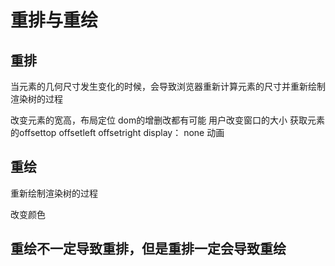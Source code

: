 # 重排与重绘 

## 重排

当元素的几何尺寸发生变化的时候，会导致浏览器重新计算元素的尺寸并重新绘制渲染树的过程

改变元素的宽高，布局定位
dom的增删改都有可能
用户改变窗口的大小
获取元素的offsettop offsetleft offsetright
display： none
动画


## 重绘

重新绘制渲染树的过程

改变颜色

## 重绘不一定导致重排，但是重排一定会导致重绘


